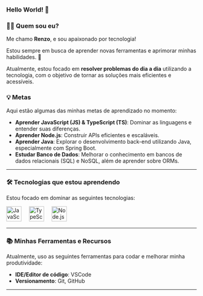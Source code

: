 ### Hello World! 👋

### 👨‍💻 Quem sou eu?

Me chamo **Renzo**, e sou apaixonado por tecnologia! 

Estou sempre em busca de aprender novas ferramentas e aprimorar minhas habilidades. 🚀

Atualmente, estou focado em **resolver problemas do dia a dia** utilizando a tecnologia, com o objetivo de tornar as soluções mais eficientes e acessíveis.


### 💡 Metas

Aqui estão algumas das minhas metas de aprendizado no momento:

- **Aprender JavaScript (JS) & TypeScript (TS)**: Dominar as linguagens e entender suas diferenças.
- **Aprender Node.js**: Construir APIs eficientes e escaláveis.
- **Aprender Java**: Explorar o desenvolvimento back-end utilizando Java, especialmente com Spring Boot.
- **Estudar Banco de Dados**: Melhorar o conhecimento em bancos de dados relacionais (SQL) e NoSQL, além de aprender sobre ORMs.

---

### 🛠️ Tecnologias que estou aprendendo

Estou focado em dominar as seguintes tecnologias:

<div align="left">
  <img src="https://cdn.jsdelivr.net/gh/devicons/devicon/icons/javascript/javascript-original.svg" height="40" alt="JavaScript logo"  />
  <img width="12" />
  <img src="https://cdn.jsdelivr.net/gh/devicons/devicon/icons/typescript/typescript-original.svg" height="40" alt="TypeScript logo"  />
  <img width="12" />
  <img src="https://cdn.jsdelivr.net/gh/devicons/devicon/icons/nodejs/nodejs-original.svg" height="40" alt="Node.js logo"  />
  <img width="12" />
</div>

---

### 📚 Minhas Ferramentas e Recursos

Atualmente, uso as seguintes ferramentas para codar e melhorar minha produtividade:

- **IDE/Editor de código**: VSCode
- **Versionamento**: Git, GitHub

---



